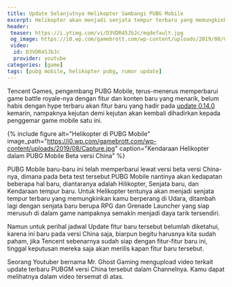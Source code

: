 ```yaml
---
title: Update Selanjutnya Helikopter Sambangi PUBG Mobile
excerpt: Helikopter akan menjadi senjata tempur terbaru yang memungkinkan kamu berperang di Udara, ditambah senjata RPG dan Grenade Launcher membuat game bakal makin rusuh
header:
 teaser: https://i.ytimg.com/vi/D3VDR45JbJc/mqdefault.jpg
 og_image: https://i0.wp.com/gamebrott.com/wp-content/uploads/2019/08/Capture.jpg
 video:
  id: D3VDR45JbJc
  provider: youtube
categories: [game]
tags: [pubg mobile, helikopter pubg, rumor update]
---
```

Tencent Games, pengembang PUBG Mobile, terus-menerus memperbarui game battle royale-nya dengan fitur dan konten baru yang menarik, belum habis dengan hype terbaru akan fitur baru yang hadir pada [update 0.14.0](https://www.knoacc.org/2019/08/pubg-mobile-v014-sudah-bisa-diunduh.html) kemarin, nampaknya kejutan demi kejutan akan kembali dihadirkan kepada penggemar game mobile satu ini.

{% include figure alt="Helikopter di PUBG Mobile" image_path="https://i0.wp.com/gamebrott.com/wp-content/uploads/2019/08/Capture.jpg" caption="Kendaraan Helikopter dalam PUBG Mobile Beta versi China" %}

PUBG Mobile baru-baru ini telah memperbarui lewat versi beta versi China-nya, dimana pada beta test tersebut PUBG Mobile nantinya akan kedapatan beberapa hal baru, diantaranya adalah Hilikopter, Senjata baru, dan Kendaraan tempur baru. Untuk Helikopter tentunya akan menjadi senjata tempur terbaru yang memungkinkan kamu berperang di Udara, ditambah lagi dengan senjata baru berupa RPG dan Grenade Launcher yang siap merusuh di dalam game nampaknya semakin menjadi daya tarik tersendiri.

Namun untuk perihal jadwal Update fitur baru tersebut belumlah diketahui, karena ini baru pada versi China saja, biarpun begitu harusnya kita sudah paham, jika Tencent sebenarnya sudah siap dengan fitur-fitur baru ini, tinggal keputusan mereka saja akan merilis kapan fitur baru tersebut.

Seorang Youtuber bernama Mr. Ghost Gaming mengupload video terkait update terbaru PUBGM versi China tersebut dalam Channelnya. Kamu dapat melihatnya dalam video tersemat di atas.
